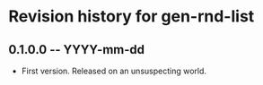 # Revision history for gen-rnd-list

## 0.1.0.0 -- YYYY-mm-dd

* First version. Released on an unsuspecting world.
